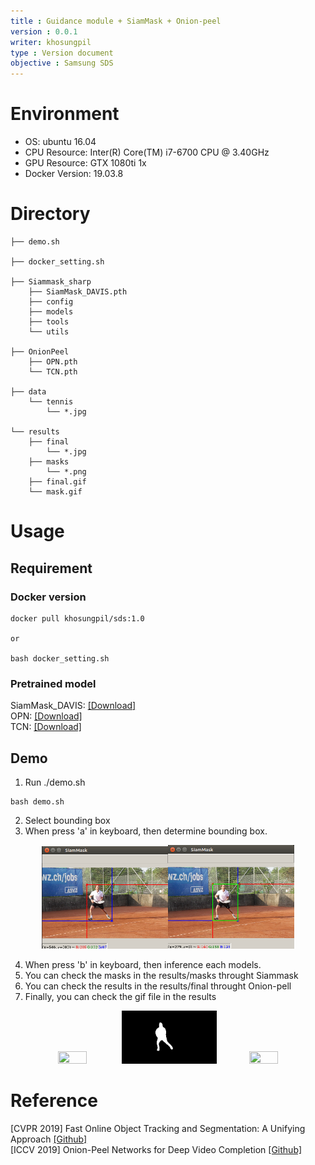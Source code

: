 ```yaml
---
title : Guidance module + SiamMask + Onion-peel
version : 0.0.1
writer: khosungpil
type : Version document
objective : Samsung SDS
---
```


# Environment #
* OS: ubuntu 16.04
* CPU Resource: Inter(R) Core(TM) i7-6700 CPU @ 3.40GHz
* GPU Resource: GTX 1080ti 1x
* Docker Version: 19.03.8

# Directory #
~~~
├── demo.sh

├── docker_setting.sh

├── Siammask_sharp
    ├── SiamMask_DAVIS.pth
    ├── config
    ├── models
    ├── tools
    └── utils
        
├── OnionPeel
    ├── OPN.pth
    └── TCN.pth

├── data
    └── tennis
        └── *.jpg

└── results
    ├── final
        └── *.jpg
    ├── masks
        └── *.png
    ├── final.gif
    └── mask.gif
~~~

# Usage #
## Requirement ##
### Docker version ###
~~~
docker pull khosungpil/sds:1.0

or

bash docker_setting.sh
~~~
### Pretrained model ###
SiamMask_DAVIS: <a href="https://drive.google.com/file/d/1EebLJU0QVi322BYnL7uwHFTOYsm5tTDB/view?usp=sharing">[Download]</a> <br>
OPN: <a href="https://drive.google.com/file/d/1o-NQPsPac5AZixlDkxhm34bOOcy-2Zn6/view?usp=sharing">[Download]</a><br>
TCN: <a href="https://drive.google.com/file/d/1MUM_OH7yIjm2KShZJ4stmA6dXEuX-5jd/view?usp=sharing">[Download]</a><br>


## Demo ##
1. Run ./demo.sh
~~~
bash demo.sh
~~~

2. Select bounding box
3. When press 'a' in keyboard, then determine bounding box.
<p align="center">
<img src='./src/1.png' width="40%" height="40%"><img src='./src/2.png' width="40%" height="40%">


4. When press 'b' in keyboard, then inference each models.
5. You can check the masks in the results/masks throught Siammask
6. You can check the results in the results/final throught Onion-pell
7. Finally, you can check the gif file in the results

<p align="center">
<img src='./src/input.gif', width="30%" height="30%">
<img src='./src/mask.gif' width="30%" height="30%"><img src='./src/final.gif' width="30%" height="30%">


# Reference #

[CVPR 2019] Fast Online Object Tracking and Segmentation: A Unifying Approach
<a href="https://github.com/foolwood/Siammask">[Github]</a>
<br>
[ICCV 2019] Onion-Peel Networks for Deep Video Completion
<a href="https://github.com/seoungwugoh/opn-demo">[Github]</a>